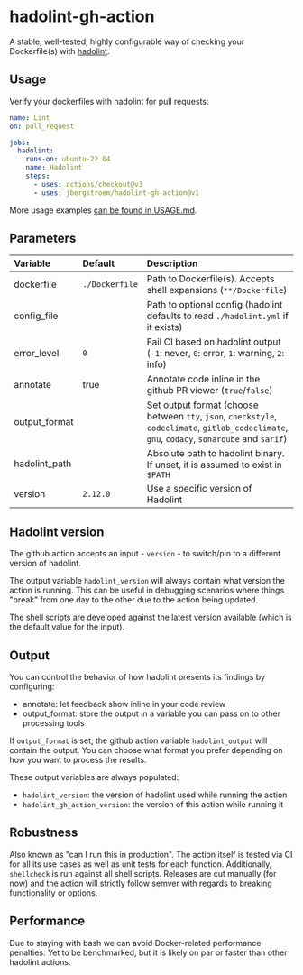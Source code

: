 # hadolint-gh-action

A stable, well-tested, highly configurable way of checking your Dockerfile(s) with [hadolint][hadolint].

## Usage

Verify your dockerfiles with hadolint for pull requests:

```yaml
name: Lint
on: pull_request

jobs:
  hadolint:
    runs-on: ubuntu-22.04
    name: Hadolint
    steps:
      - uses: actions/checkout@v3
      - uses: jbergstroem/hadolint-gh-action@v1
```

More usage examples [can be found in USAGE.md](USAGE.md).

## Parameters

| Variable      | Default        | Description                                                                                                                                   |
| :------------ | :------------- | :-------------------------------------------------------------------------------------------------------------------------------------------- |
| dockerfile    | `./Dockerfile` | Path to Dockerfile(s). Accepts shell expansions (`**/Dockerfile`)                                                                             |
| config_file   |                | Path to optional config (hadolint defaults to read `./hadolint.yml` if it exists)                                                             |
| error_level   | `0`            | Fail CI based on hadolint output (`-1`: never, `0`: error, `1`: warning, `2`: info)                                                           |
| annotate      | true           | Annotate code inline in the github PR viewer (`true`/`false`)                                                                                 |
| output_format |                | Set output format (choose between `tty`, `json`, `checkstyle`, `codeclimate`, `gitlab_codeclimate`, `gnu`, `codacy`, `sonarqube` and `sarif`) |
| hadolint_path |                | Absolute path to hadolint binary. If unset, it is assumed to exist in `$PATH`                                                                 |
| version       | `2.12.0`       | Use a specific version of Hadolint                                                                                                            |

## Hadolint version

The github action accepts an input - `version` - to switch/pin to a different version of hadolint.

The output variable `hadolint_version` will always contain what version the action is running.
This can be useful in debugging scenarios where things "break" from one day to the other due to the action being updated.

The shell scripts are developed against the latest version available (which is the default value for the input).

## Output

You can control the behavior of how hadolint presents its findings by configuring:

- annotate: let feedback show inline in your code review
- output_format: store the output in a variable you can pass on to other processing tools

If `output_format` is set, the github action variable `hadolint_output` will contain the output. You can choose what format you prefer depending on how you want to process the results.

These output variables are always populated:

- `hadolint_version`: the version of hadolint used while running the action
- `hadolint_gh_action_version`: the version of this action while running it

## Robustness

Also known as "can I run this in production". The action itself is tested via CI for all its use cases as well as unit tests for each function. Additionally, `shellcheck` is run against all shell scripts. Releases are cut manually (for now) and the action will strictly follow semver with regards to breaking functionality or options.

## Performance

Due to staying with bash we can avoid Docker-related performance penalties. Yet to be benchmarked, but it is likely on par or faster than other hadolint actions.

[hadolint]: http://github.com/hadolint/hadolint/
